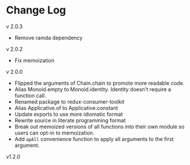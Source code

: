 # Change Log

v 2.0.3

* Remove ramda dependency

v 2.0.2

* Fix memoization

v 2.0.0

* Flipped the arguments of Chain.chain to promote more readable code.
* Alias Monoid.empty to Monoid.identity. Identity doesn't require a function call.
* Renamed package to redux-consumer-toolkit
* Alias Applicative.of to Applicative.constant
* Update exports to use more idiomatic format
* Rewrite source in literate programming format
* Break out memoized versions of all functions into their own module so users
  can opt-in to memoization.
* Add `apAll` convenience function to apply all arguments to the first argument.

v1.2.0
